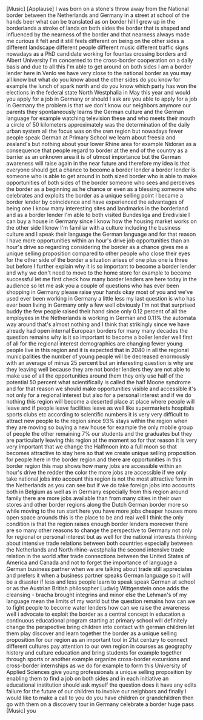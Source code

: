 
[Music]
[Applause]
I was born on a stone&#39;s throw away from
the National border between the
Netherlands and Germany in a street at
school of the hands beer what can be
translated as on border hill I grew up
in the borderlands a stroke of lands on
both sides the border that is shaped and
influenced by the nearness of the border
and that nearness always made me curious
it felt and it still feels different on
being on the other sides a different
landscape different people different
music different traffic signs nowadays
as a PhD candidate working for fountas
crossing borders and Albert University
I&#39;m concerned to the cross-border
cooperation on a daily basis and due to
all this I&#39;m able to get around on both
sides
I am a border lender here in Venlo we
have very close to the national border
as you may all know but what do you know
about the other sides do you know for
example the lunch of spark north and do
you know which party has won the
elections in the federal state North
Westphalia in May this year and would
you apply for a job in Germany or should
I ask are you able to apply for a job in
Germany the problem is that we don&#39;t
know our neighbors anymore our parents
they spontaneously learns the German
culture and the German language for
example watching television these and
who meets their mouth a circle of 50
kilometers approximately was the
determination of the daily urban system
all the focus was on the own region but
nowadays fewer people speak German at
Primary School we learn about freesia
and zealand&#39;s but nothing about your
lower Rhine area for example
Nidoran as a consequence that people
regard to border at the end of the
country as a barrier as an unknown area
it is of utmost
importance but the German awareness will
raise again in the near future and
therefore my idea is that everyone
should get a chance to become a border
lender a border lender is someone who is
able to get around in both sized border
who is able to make opportunities of
both sides of the border someone who
sees and perceives the border as a
beginning as he chance or even as a
blessing
someone who celebrates and exploits the
border as a unique selling point I
became a border lender by coincidence
and have experienced the advantages of
being one I know many interesting sites
and landmarks in the borderland and as a
border lender I&#39;m able to both visited
Bundesliga and Eredivisie I can buy a
house in Germany since I know how the
housing market works on the other side I
know I&#39;m familiar with a culture
including the business culture and I
speak their language the German language
and for that reason I have more
opportunities within an hour&#39;s drive job
opportunities than an hour&#39;s drive
so regarding considering the border as a
chance gives me a unique selling
proposition compared to other people who
close their eyes for the other side of
the border a situation arises of one
plus one is three but before I further
explain why it is so important to become
a border lender and why we don&#39;t need to
move to the home store for example to
become successful
let me first check how many border
lenders are here today in the audience
so let me ask you a couple of questions
who has ever been shopping in Germany
please raise your hands okay most of you
and we&#39;ve used ever been working in
Germany a little less my last question
is who has ever been living in Germany
only a few well obviously I&#39;m not that
surprised
buddy the few people raised their hand
since only 0.12 percent of all the
employees in the Netherlands is working
in German
and 0.11% the automata way around
that&#39;s almost nothing and I think that
strikingly since we have already had
open internal European borders for many
many decades the question remains why is
it so important to become a boiler
lender well first of all for the
regional interest demographics are
changing fewer young people live in this
region and it is expected that in 2040
in all the regional municipalities the
number of young people will be decreased
enormously with an average of minus 25
percent but an interesting question is
why are they leaving well because they
are not border lenders they are not able
to make use of all the opportunities
around them they only use half of the
potential 50 percent what scientifically
is called the half Moone syndrome and
for that reason we should make
opportunities visible and accessible
it&#39;s not only for a regional interest
but also for a personal interest and if
we do nothing this region will become a
deserted place at place where people
will leave and if people leave
facilities leave as well like
supermarkets hospitals sports clubs etc
according to scientific numbers it is
very very difficult to attract new
people to the region since 93% stays
within the region when they are moving
so buying a new house for example the
only mobile group of people the other
remaining 7% our students and the
graduates but they are particularly
leaving this region at the moment so for
that reason it is very very important
that we change the
Halfmoon into a full moon so that
becomes attractive to stay here
so that we create unique selling
proposition for people here in the
border region and there are
opportunities in this border region
this map shows how many jobs are
accessible within an hour&#39;s drive the
redder the color the more jobs are
accessible if we only take national jobs
into account this region is not the most
attractive form in the Netherlands as
you can see but if we do take foreign
jobs into accounts both in Belgium as
well as in Germany especially from this
region around family there are more jobs
available than from many cities in their
own stores and other border regions
along the Dutch German border more so
while moving to the run start here you
have more jobs cheaper houses more open
space arounds this is the place to be
and real well I think the only condition
is that the region raises enough border
lenders moreover there are so many other
reasons to change the perspective to
Germany not only for regional or
personal interest but as well for the
national interests thinking about
intensive trade relations between both
countries especially between the
Netherlands and North rhine-westphalia
the second intensive trade relation in
the world after trade connections
between the United States of America and
Canada
and not to forget the importance of
language a German business partner when
we are talking about trade still
appreciates and prefers it when a
business partner speaks German language
so it will be a disaster if less and
less people learn to speak speak German
at school or as the Austrian British
philosopher Ludwig Wittgenstein once
adds the cleansing - bracha brought
integrins and minor else the Lehman&#39;s of
my language mean the limits of my world
but the question remains how can we
to fight people to become water lenders
how can we raise the awareness well i
advocate to exploit the border as a
central concept in education a
continuous educational program starting
at primary school will definitely change
the perspective bring children into
contact with german children let them
play discover and learn together the
border as a unique selling proposition
for our region as an important tool in
21st century to connect different
cultures pay attention to our own region
in courses as geography history and
culture education and bring students for
example together through sports or
another example organize cross-border
excursions and cross-border internships
as we do for example to form this
University of Applied Sciences give
young professionals a unique selling
proposition by enabling them to find a
job on both sides and in each initiative
an educational institution should ask
myself the question does it have any
edits failure for the future of our
children to involve our neighbors and
finally I would like to make a call to
you do you have children or
grandchildren
then go with them on a discovery tour in
Germany celebrate a border huge pass
[Music]
you

